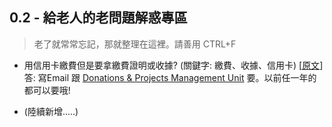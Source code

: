 ## 0.2 - 給老人的老問題解惑專區

> 老了就常常忘記，那就整理在這裡。請善用 CTRL+F

* 用信用卡繳費但是要拿繳費證明或收據? \(關鍵字: 繳費、收據、信用卡\) \[[原文](https://goo.gl/v1Vj53)\]
  答: 寫Email 跟 [Donations & Projects Management Unit](https://www.cuhk.edu.hk/bursary/eng/about_us/organization/dpu.html) 要。以前任一年的都可以要哦!

* \(陸續新增.....\)



